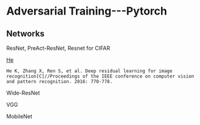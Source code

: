 # Adversarial Training---Pytorch

## Networks
ResNet, PreAct-ResNet, Resnet for CIFAR

[He](https://arxiv.org/abs/1512.03385)

`
He K, Zhang X, Ren S, et al. Deep residual learning for image recognition[C]//Proceedings of the IEEE conference on computer vision and pattern recognition. 2016: 770-778.
`


Wide-ResNet

VGG

MobileNet

## 
